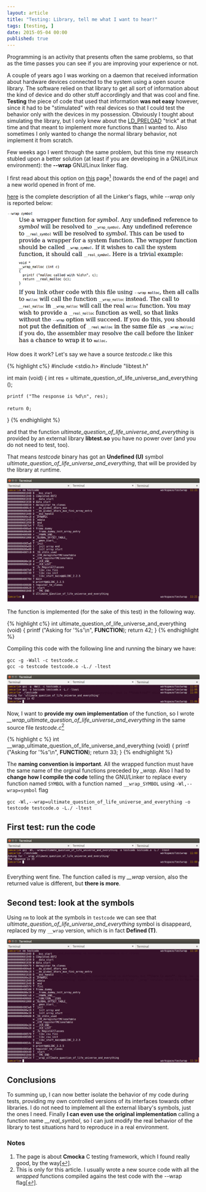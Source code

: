 ```yaml
---
layout: article
title: "Testing: Library, tell me what I want to hear!"
tags: [testing, ]
date: 2015-05-04 00:00
published: true
---
```


Programming is an activity that presents often the same problems, so that as the time passes you can see if you are improving your experience or not.

A couple of years ago I was working on a daemon that received information about hardware devices connected to the system using a open source library.
The software relied on that library to get all sort of information about the kind of device and do other stuff accordingly and that was cool and fine.
**Testing** the piece of code that used that information **was not easy** however, since it had to be "stimulated" with real devices so that I could test the behavior only with the devices in my possession.
Obviously I tought about simulating the library, but I only knew about the [LD_PRELOAD](http://man7.org/linux/man-pages/man8/ld.so.8.html) "trick" at that time and that meant to implement more functions than I wanted to. Also sometimes I only wanted to change the normal library behavior, not implement it from scratch.

Few weeks ago I went through the same problem, but this time my research stubled upon a better solution (at least if you are developing in a GNU/Linux environment): the **--wrap** GNU/Linux linker flag.

I first read about this option on [this](https://lwn.net/Articles/558106/) page<a rel="nofollow" href="#footnote1" id="ref_footnote1"><sup>1</sup></a> (towards the end of the page) and a new world opened in front of me.

[here](ftp://ftp.gnu.org/old-gnu/Manuals/ld-2.9.1/html_mono/ld.html) is the complete description of all the Linker's flags, while *--wrap* only is reported below:


![wrap-sym-def](/images/2015-05-04/wrap-sym-definition.png)


How does it work? Let's say we have a source *testcode.c* like this

{% highlight c%}
#include <stdio.h>
#include "libtest.h"

int main (void)
{
    int res = ultimate_question_of_life_universe_and_everything ();

    printf ("The response is %d\n", res);

    return 0;
}
{% endhighlight %}

and that the function *ultimate_question_of_life_universe_and_everything* is provided by an external library **libtest.so** you have no power over (and you do not need to test, too).

That means *testcode* binary has got an **Undefined (U)** symbol *ultimate_question_of_life_universe_and_everything*, that will be provided by the library at runtime.


![nm_testcode](/images/2015-05-04/testcode_sym_0.png)

The function is implemented (for the sake of this test) in the following way.

{% highlight c%}
int ultimate_question_of_life_universe_and_everything (void)
{
    printf ("Asking for '%s'\n", __FUNCTION__);
    return 42;
}
{% endhighlight %}

Compiling this code with the following line and running the binary we have:

	gcc -g -Wall -c testcode.c
	gcc -o testcode testcode.o -L./ -ltest

![run_testcode_real](/images/2015-05-04/testcode_run_real.png)

Now, I want to **provide my own implementation** of the function, so I wrote *__wrap_ultimate_question_of_life_universe_and_everything* in the same source file *testcode.c*<a rel="nofollow" href="#footnote2" id="ref_footnote2"><sup>2</sup></a>

{% highlight c %}
int __wrap_ultimate_question_of_life_universe_and_everything (void)
{
    printf ("Asking for '%s'\n", __FUNCTION__);
    return 33;
}
{% endhighlight %}

The **naming convention is important**. All the wrapped function must have the same name of the orginal functions preceded by *__wrap_*.
Also I had to **change how I compile the code** telling the GNU/Linker to replace every function named `SYMBOL` with a function named `__wrap_SYMBOL` using `-Wl,--wrap=symbol` flag

	gcc -Wl,--wrap=ultimate_question_of_life_universe_and_everything -o testcode testcode.o -L./ -ltest

## First test: run the code

![run_testcode_fake](/images/2015-05-04/testcode_run_fake.png)

Everything went fine. The function called is my *__wrap* version, also the returned value is different, but **there is more**.

## Second test: look at the symbols

Using `nm` to look at the symbols in `testcode` we can see that *ultimate_question_of_life_universe_and_everything* symbol is disappeard, replaced by my `__wrap` version, which is in fact **Defined (T)**.

![nm_testcode](/images/2015-05-04/testcode_sym_1.png)


## Conclusions

To summing up, I can now better isolate the behavior of my code during tests, providing my own controlled versions of its interfaces towards other libraries. I do not need to implement all the external libary's symbols, just the ones I need. Finally **I can even use the original implementation** calling a function name *__real_symbol*, so I can just modify the real behavior of the library to test situations hard to reproduce in a real environment.

### Notes

1. The page is about **Cmocka** C testing framework, which I found really good, by the way<a rel="nofollow" href="#ref_footnote1" id="footnote1">[↩]</a>.
2. This is only for this article. I usually wrote a new source code with all the *wrapped* functions compiled agains the test code with the --wrap flag<a rel="nofollow" href="#ref_footnote2" id="footnote2">[↩]</a>.

